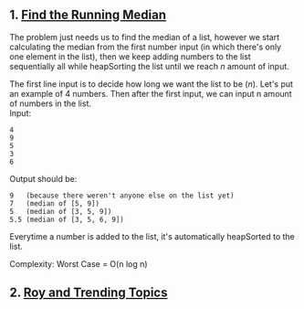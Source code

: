 ## 1. [Find the Running Median](https://www.hackerrank.com/challenges/ctci-find-the-running-median/problem)  
The problem just needs us to find the median of a list, however we start calculating the median from the first number input (in which there's only one element in the list), then we keep adding numbers to the list sequentially all while heapSorting the list until we reach *n* amount of input.

The first line input is to decide how long we want the list to be (*n*). Let's put an example of 4 numbers. Then after the first input, we can input n amount of numbers in the list.   
Input:
```
4
9
5
3
6
```
Output should be:
```
9   (because there weren't anyone else on the list yet)
7   (median of [5, 9])
5   (median of [3, 5, 9])
5.5 (median of [3, 5, 6, 9])
```
Everytime a number is added to the list, it's automatically heapSorted to the list.

Complexity: Worst Case = O(n log n)

## 2. [Roy and Trending Topics](https://www.hackerearth.com/practice/data-structures/trees/heapspriority-queues/practice-problems/algorithm/roy-and-trending-topics-1/)
